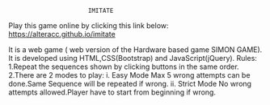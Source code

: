                           IMITATE
Play this game online by clicking this link below: 
      https://alteracc.github.io/imitate
      
It is a web game ( web version of the Hardware based game SIMON GAME).
It  is developed using HTML,CSS(Bootstrap) and JavaScript(jQuery).
Rules:
1.Repeat the sequences shown by clicking buttons in the same order.
2.There are 2 modes to play:
  i. Easy Mode
    Max 5 wrong attempts can be done.Same Sequence will be repeated if wrong.
  ii. Strict Mode
    No wrong attempts allowed.Player have to start from beginning if wrong.

